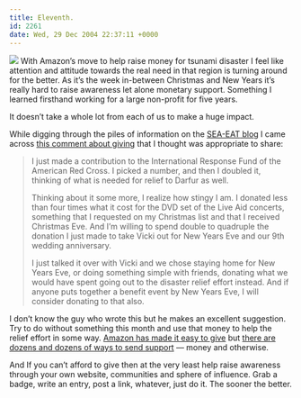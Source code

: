 ```yaml
---
title: Eleventh.
id: 2261
date: Wed, 29 Dec 2004 22:37:11 +0000
---
```


[![](http://www.airbagindustries.com/images/help_88x31.gif)](http://s1.amazon.com/exec/varzea/ts/my-pay-page/PX3BEL97U9A4I) With Amazon’s move to help raise money for tsunami disaster I feel like attention and attitude towards the real need in that region is turning around for the better. As it’s the week in-between Christmas and New Years it’s really hard to raise awareness let alone monetary support. Something I learned firsthand working for a large non-profit for five years.  

It doesn’t take a whole lot from each of us to make a huge impact.  

While digging through the piles of information on the [<span class="caps">SEA-EAT</span> blog](http://tsunamihelp.blogspot.com/) I came across [this comment about giving](http://tsunamihelp.blogspot.com/2004/12/your-suggestions-and-links.html#110417373161438466) that I thought was appropriate to share:

> I just made a contribution to the International Response Fund of the American Red Cross. I picked a number, and then I doubled it, thinking of what is needed for relief to Darfur as well.  
> 
> Thinking about it some more, I realize how stingy I am. I donated less than four times what it cost for the DVD set of the Live Aid concerts, something that I requested on my Christmas list and that I received Christmas Eve. And I’m willing to spend double to quadruple the donation I just made to take Vicki out for New Years Eve and our 9th wedding anniversary.  
> 
> I just talked it over with Vicki and we chose staying home for New Years Eve, or doing something simple with friends, donating what we would have spent going out to the disaster relief effort instead. And if anyone puts together a benefit event by New Years Eve, I will consider donating to that also.

I don’t know the guy who wrote this but he makes an excellent suggestion. Try to do without something this month and use that money to help the relief effort in some way. [Amazon has made it easy to give](http://s1.amazon.com/exec/varzea/ts/my-pay-page/PX3BEL97U9A4I) but [there are dozens and dozens of ways to send support](http://tsunamihelpneeded.blogspot.com/) — money and otherwise.  

And If you can’t afford to give then at the very least help raise awareness through your own website, communities and sphere of influence. Grab a badge, write an entry, post a link, whatever, just do it. The sooner the better.





